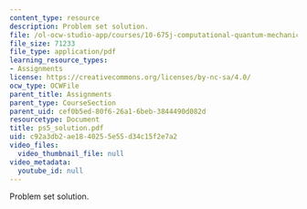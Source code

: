 ```yaml
---
content_type: resource
description: Problem set solution.
file: /ol-ocw-studio-app/courses/10-675j-computational-quantum-mechanics-of-molecular-and-extended-systems-fall-2004/c92a3db2ae1840255e55d34c15f2e7a2_ps5_solution.pdf
file_size: 71233
file_type: application/pdf
learning_resource_types:
- Assignments
license: https://creativecommons.org/licenses/by-nc-sa/4.0/
ocw_type: OCWFile
parent_title: Assignments
parent_type: CourseSection
parent_uid: cef0b5ed-80f6-26a1-6beb-3844490d082d
resourcetype: Document
title: ps5_solution.pdf
uid: c92a3db2-ae18-4025-5e55-d34c15f2e7a2
video_files:
  video_thumbnail_file: null
video_metadata:
  youtube_id: null
---
```

Problem set solution.